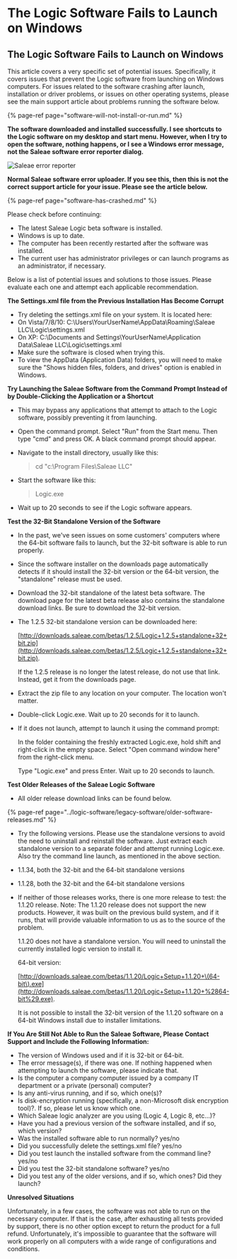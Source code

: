 # The Logic Software Fails to Launch on Windows

## The Logic Software Fails to Launch on Windows

This article covers a very specific set of potential issues. Specifically, it covers issues that prevent the Logic software from launching on Windows computers. For issues related to the software crashing after launch, installation or driver problems, or issues on other operating systems, please see the main support article about problems running the software below.

{% page-ref page="software-will-not-install-or-run.md" %}

**The software downloaded and installed successfully. I see shortcuts to the Logic software on my desktop and start menu. However, when I try to open the software, nothing happens, or I see a Windows error message, not the Saleae software error reporter dialog.**

![Saleae error reporter](https://trello-attachments.s3.amazonaws.com/566f6b55b646f22a96776611/482x136/0a4c4435f07304337d40b8ed2874da14/error_reporter.png)

**Normal Saleae software error uploader. If you see this, then this is not the correct support article for your issue. Please see the article below.**

{% page-ref page="software-has-crashed.md" %}

Please check before continuing:

* The latest Saleae Logic beta software is installed.
* Windows is up to date.
* The computer has been recently restarted after the software was installed.
* The current user has administrator privileges or can launch programs as an administrator, if necessary.

Below is a list of potential issues and solutions to those issues. Please evaluate each one and attempt each applicable recommendation.

**The Settings.xml file from the Previous Installation Has Become Corrupt**

* Try deleting the settings.xml file on your system. It is located here:
* On Vista/7/8/10: C:\Users\YourUserName\AppData\Roaming\Saleae LLC\Logic\settings.xml
* On XP: C:\Documents and Settings\YourUserName\Application Data\Saleae LLC\Logic\settings.xml
* Make sure the software is closed when trying this.
* To view the AppData \(Application Data\) folders, you will need to make sure the "Shows hidden files, folders, and drives" option is enabled in Windows.

**Try Launching the Saleae Software from the Command Prompt Instead of by Double-Clicking the Application or a Shortcut**

* This may bypass any applications that attempt to attach to the Logic software, possibly preventing it from launching.
* Open the command prompt. Select "Run" from the Start menu. Then type "cmd" and press OK. A black command prompt should appear.
* Navigate to the install directory, usually like this:

  > cd "c:\Program Files\Saleae LLC"

* Start the software like this:

  > Logic.exe

* Wait up to 20 seconds to see if the Logic software appears.

**Test the 32-Bit Standalone Version of the Software**

* In the past, we've seen issues on some customers' computers where the 64-bit software fails to launch, but the 32-bit software is able to run properly.
* Since the software installer on the downloads page automatically detects if it should install the 32-bit version or the 64-bit version, the "standalone" release must be used.
* Download the 32-bit standalone of the latest beta software. The download page for the latest beta release also contains the standalone download links. Be sure to download the 32-bit version.
* The 1.2.5 32-bit standalone version can be downloaded here:

  [http://downloads.saleae.com/betas/1.2.5/Logic+1.2.5+standalone+32+bit.zip](http://downloads.saleae.com/betas/1.2.5/Logic+1.2.5+standalone+32+bit.zip).

  If the 1.2.5 release is no longer the latest release, do not use that link. Instead, get it from the downloads page.

* Extract the zip file to any location on your computer. The location won't matter.
* Double-click Logic.exe. Wait up to 20 seconds for it to launch.
* If it does not launch, attempt to launch it using the command prompt:

    In the folder containing the freshly extracted Logic.exe, hold shift and right-click in the empty space. Select "Open command window here" from the right-click menu.

    Type "Logic.exe" and press Enter. Wait up to 20 seconds to launch.

**Test Older Releases of the Saleae Logic Software**

* All older release download links can be found below.

{% page-ref page="../logic-software/legacy-software/older-software-releases.md" %}

* Try the following versions. Please use the standalone versions to avoid the need to uninstall and reinstall the software. Just extract each standalone version to a separate folder and attempt running Logic.exe. Also try the command line launch, as mentioned in the above section. 
* 1.1.34, both the 32-bit and the 64-bit standalone versions
* 1.1.28, both the 32-bit and the 64-bit standalone versions
* If neither of those releases works, there is one more release to test: the 1.1.20 release. Note: The 1.1.20 release does not support the new products. However, it was built on the previous build system, and if it runs, that will provide valuable information to us as to the source of the problem.

  1.1.20 does not have a standalone version. You will need to uninstall the currently installed logic version to install it.

  64-bit version:

  [http://downloads.saleae.com/betas/1.1.20/Logic+Setup+1.1.20+\(64-bit\).exe](http://downloads.saleae.com/betas/1.1.20/Logic+Setup+1.1.20+%2864-bit%29.exe).

  It is not possible to install the 32-bit version of the 1.1.20 software on a 64-bit Windows install due to installer limitations.

**If You Are Still Not Able to Run the Saleae Software, Please Contact Support and Include the Following Information:**

* The version of Windows used and if it is 32-bit or 64-bit.
* The error message\(s\), if there was one. If nothing happened when attempting to launch the software, please indicate that.
* Is the computer a company computer issued by a company IT department or a private \(personal\) computer?
* Is any anti-virus running, and if so, which one\(s\)?
* Is disk-encryption running \(specifically, a non-Microsoft disk encryption tool\)?. If so, please let us know which one.
* Which Saleae logic analyzer are you using \(Logic 4, Logic 8, etc...\)?
* Have you had a previous version of the software installed, and if so, which version?
* Was the installed software able to run normally? yes/no
* Did you successfully delete the settings.xml file? yes/no
* Did you test launch the installed software from the command line? yes/no
* Did you test the 32-bit standalone software? yes/no
* Did you test any of the older versions, and if so, which ones? Did they launch?

**Unresolved Situations**

Unfortunately, in a few cases, the software was not able to run on the necessary computer. If that is the case, after exhausting all tests provided by support, there is no other option except to return the product for a full refund. Unfortunately, it's impossible to guarantee that the software will work properly on all computers with a wide range of configurations and conditions.

